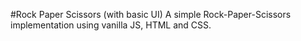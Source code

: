 #Rock Paper Scissors (with basic UI)
A simple Rock-Paper-Scissors implementation using vanilla JS, HTML and CSS.
